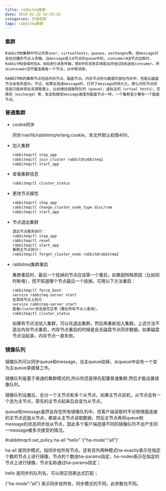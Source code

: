 ```yaml
---
title: rabbitmq集群
date: 2019-02-20 14:38:10
categories: 开源框架
tags: rabbitmq集群
---
```


### 集群

    RabbitMQ集群中可以共享user，virtualhosts，queues，exchanges等。但message只会在创建的节点上传输。当message进入A节点的queue中后，consumer从B节点拉取时，RabbitMQ会临时在A、B间进行消息传输，把A中的消息实体取出并经过B发送给consumer。所以consumer应尽量连接每一个节点，从中取消息。
    
    RABBITMQ的集群节点包括内存节点、磁盘节点。内存节点的元数据仅放在内存中，性能比磁盘节点会有所提升。不过，如果在投递message时，打开了message的持久化，那么内存节点的性能只能体现在资源管理上，比如增加或删除队列（queue），虚拟主机（vrtual hosts），交换机（exchange）等，发送和接受message速度同磁盘节点一样。一个集群至少要有一个磁盘节点。

<!--more-->

### 普通集群

- cookie同步

  同步/var/lib/rabbitmq/erlang.cookie，本文件默认权限400。

- 加入集群

  ```bash
  rabbitmqctl stop_app
  rabbitmqctl join_cluster rabbit@tabbitmq1
  rabbitmqctl start_app
  ```

- 查看集群信息

  ```bash
  rabbitmqctl cluster_status
  ```

- 更改节点属性

  ```bash
  rabbitmqctl stop_app
  rabbitmqctl change_cluster_node_type disc/ram
  rabbitmqctl start_app
  ```

- 节点退出集群

  ```bash
  退出节点服务执行：
  rabbitmqctl stop_app
  rabbitmqctl reset
  rabbitmqctl start_app
  集群主节点执行：
  rabbitmqctl forget_cluster_node rabbit@rabbitmq2
  ```

- rabbitmq集群重启

  集群重启时，最后一个挂掉的节点应该第一个重启，如果因特殊原因（比如同时断电），而不知道哪个节点最后一个挂掉。可用以下方法重启：

  ```bash
  rabbitmqctl force_boot
  service rabbitmq-server start
  在其他节点上执行
  service rabbitmq-server start
  查看cluster状态是否正常（要在所有节点上查询）。
  rabbitmqctl cluster_status
  ```

  如果有节点没加入集群，可以先退出集群，然后再重新加入集群。上述方法不适合内存节点重启，内存节点重启的时候是会去磁盘节点同步数据，如果磁盘节点没起来，内存节点一直失败。

### 镜像队列

镜像队列可以同步queue和message，当主queue挂掉，从queue中会有一个变为主queue来接替工作。

镜像队列是基于普通的集群模式的,所以你还是得先配置普通集群,然后才能设置镜像队列。

镜像队列设置后，会分一个主节点和多个从节点，如果主节点宕机，从节点会有一个选为主节点，原先的主节点起来后会变为从节点。

queue和message虽然会存在所有镜像队列中，但客户端读取时不论物理面连接的主节点还是从节点，都是从主节点读取数据，然后主节点再将queue和message的状态同步给从节点，因此多个客户端连接不同的镜像队列不会产生同一message被多次接受的情况。

#rabbitmqctl set_policy  ha-all “hello” ‘{“ha-mode”:”all”}’

ha-all 是同步模式，指同步给所有节点，还有另外两种模式ha-exactly表示在指定个数的节点上进行镜像，节点的个数由ha-params指定，ha-nodes表示在指定的节点上进行镜像，节点名称通过ha-params指定；

hello 是同步的队列名，可以用正则表达式匹配；

{“ha-mode”:”all”} 表示同步给所有，同步模式的不同，此参数也不同。
